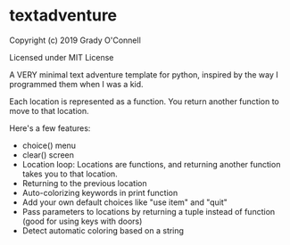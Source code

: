 # textadventure

Copyright (c) 2019 Grady O'Connell

Licensed under MIT License

A VERY minimal text adventure template for python, inspired by the way I programmed
them when I was a kid.

Each location is represented as a function.  You return another function to
move to that location.

Here's a few features:

- choice() menu
- clear() screen
- Location loop: Locations are functions, and returning another function takes you to that location.
- Returning to the previous location
- Auto-colorizing keywords in print function
- Add your own default choices like "use item" and "quit"
- Pass parameters to locations by returning a tuple instead of function (good for using keys with doors)
- Detect automatic coloring based on a string

